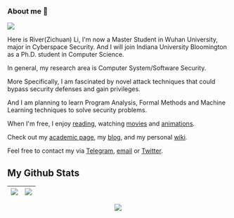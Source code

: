 ### About me 👏

![](https://komarev.com/ghpvc/?username=river-li&label=profile%20views&color=green&style=flat)

Here is River(Zichuan) Li, I'm now a Master Student in Wuhan University, major in Cyberspace Security. And I will join Indiana University Bloomington as a Ph.D. student in Computer Science.

In general, my research area is Computer System/Software Security.

More Specifically, I am fascinated by novel attack techniques that could bypass security defenses and gain privileges.

And I am planning to learn Program Analysis, Formal Methods and Machine Learning techniques to solve security problems.

When I'm free, I enjoy [reading](https://book.douban.com/people/176314301/), watching [movies](https://movie.douban.com/people/176314301/) and [animations](https://bangumi.tv/user/573381).

Check out my [academic page](https://zichuan.li), my [blog](https://hack1s.fun), and my personal [wiki](https://wiki.hack1s.fun). 

Feel free to contact my via [Telegram](https://t.me/river_li), [email](mailto:lizic0228@gmail.com) or [Twitter](https://twitter.com/Ri7erLi).


## My Github Stats

| <a href="https://github.com/river-li"><img align="center" src="https://github-readme-stats.vercel.app/api?username=river-li&show_icons=true&include_all_commits=true&theme=buefy&hide_border=true"/></a> | <a href="https://github.com/river-li"><img align="center" src="https://github-readme-stats.vercel.app/api/top-langs/?username=river-li&layout=compact&theme=buefy&hide_border=true" /></a> |
| --- | --- |


<div align=center>
  <img src="https://github-readme-activity-graph.cyclic.app/graph/?username=river-li&theme=buefy&hide_border=true"/>
</div>

